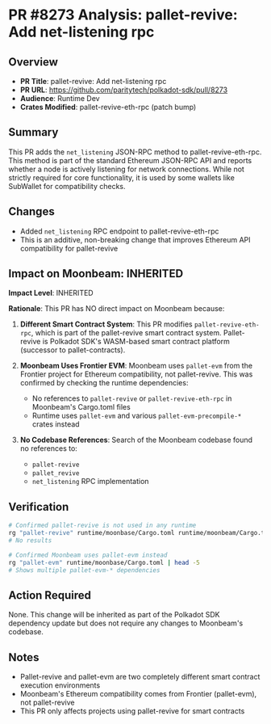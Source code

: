 # PR #8273 Analysis: pallet-revive: Add net-listening rpc

## Overview
- **PR Title**: pallet-revive: Add net-listening rpc
- **PR URL**: https://github.com/paritytech/polkadot-sdk/pull/8273
- **Audience**: Runtime Dev
- **Crates Modified**: pallet-revive-eth-rpc (patch bump)

## Summary
This PR adds the `net_listening` JSON-RPC method to pallet-revive-eth-rpc. This method is part of the standard Ethereum JSON-RPC API and reports whether a node is actively listening for network connections. While not strictly required for core functionality, it is used by some wallets like SubWallet for compatibility checks.

## Changes
- Added `net_listening` RPC endpoint to pallet-revive-eth-rpc
- This is an additive, non-breaking change that improves Ethereum API compatibility for pallet-revive

## Impact on Moonbeam: INHERITED

**Impact Level**: INHERITED

**Rationale**: This PR has NO direct impact on Moonbeam because:

1. **Different Smart Contract System**: This PR modifies `pallet-revive-eth-rpc`, which is part of the pallet-revive smart contract system. Pallet-revive is Polkadot SDK's WASM-based smart contract platform (successor to pallet-contracts).

2. **Moonbeam Uses Frontier EVM**: Moonbeam uses `pallet-evm` from the Frontier project for Ethereum compatibility, not pallet-revive. This was confirmed by checking the runtime dependencies:
   - No references to `pallet-revive` or `pallet-revive-eth-rpc` in Moonbeam's Cargo.toml files
   - Runtime uses `pallet-evm` and various `pallet-evm-precompile-*` crates instead

3. **No Codebase References**: Search of the Moonbeam codebase found no references to:
   - `pallet-revive`
   - `pallet_revive`
   - `net_listening` RPC implementation

## Verification

```bash
# Confirmed pallet-revive is not used in any runtime
rg "pallet-revive" runtime/moonbase/Cargo.toml runtime/moonbeam/Cargo.toml runtime/moonriver/Cargo.toml
# No results

# Confirmed Moonbeam uses pallet-evm instead
rg "pallet-evm" runtime/moonbase/Cargo.toml | head -5
# Shows multiple pallet-evm-* dependencies
```

## Action Required
None. This change will be inherited as part of the Polkadot SDK dependency update but does not require any changes to Moonbeam's codebase.

## Notes
- Pallet-revive and pallet-evm are two completely different smart contract execution environments
- Moonbeam's Ethereum compatibility comes from Frontier (pallet-evm), not pallet-revive
- This PR only affects projects using pallet-revive for smart contracts

